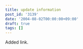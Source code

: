 ```yaml
---
title: update information
post_id: '3139'
date: '2004-08-02T00:00:00+09:00'
draft: true
tags: []
---
```


Added link.

